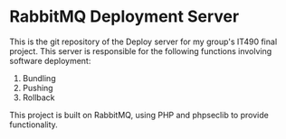# RabbitMQ Deployment Server
This is the git repository of the Deploy server for my group's IT490 final project. This server is responsible for the following functions involving software deployment:
1. Bundling
2. Pushing
3. Rollback

This project is built on RabbitMQ, using PHP and phpseclib to provide functionality.
